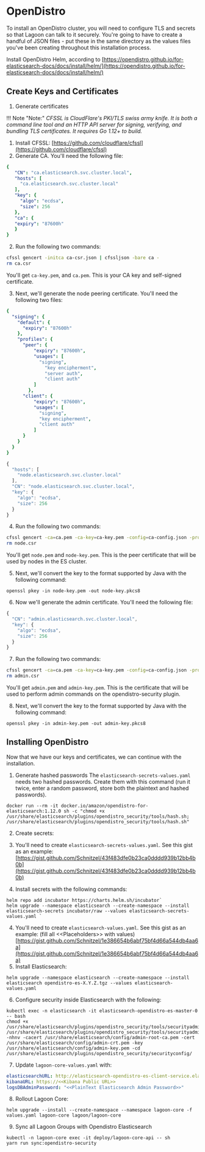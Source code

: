 # OpenDistro

To install an OpenDistro cluster, you will need to configure TLS and secrets so that Lagoon can talk to it securely. You're going to have to create a handful of JSON files - put these in the same directory as the values files you've been creating throughout this installation process.

Install OpenDistro Helm, according to [https://opendistro.github.io/for-elasticsearch-docs/docs/install/helm/](https://opendistro.github.io/for-elasticsearch-docs/docs/install/helm/)

## Create Keys and Certificates

1. Generate certificates

  !!! Note "Note:"
      _CFSSL is CloudFlare's PKI/TLS swiss army knife. It is both a command line tool and an HTTP API server for signing, verifying, and bundling TLS certificates. It requires Go 1.12+ to build._
  1.  Install CFSSL:  [https://github.com/cloudflare/cfssl](https://github.com/cloudflare/cfssl)
  2. Generate CA. You'll need the following file:
```yaml title="ca-csr.json"
{
   "CN": "ca.elasticsearch.svc.cluster.local",
   "hosts": [
     "ca.elasticsearch.svc.cluster.local"
   ],
   "key": {
     "algo": "ecdsa",
     "size": 256
   },
   "ca": {
   "expiry": "87600h"
   }
}
```

2. Run the following two commands:

  ```bash
  cfssl gencert -initca ca-csr.json | cfssljson -bare ca -
  rm ca.csr
  ```

  You'll get `ca-key.pem`, and `ca.pem`. This is your CA key and self-signed certificate.

3. Next, we'll generate the node peering certificate. You'll need the following two files:

  ```yaml title="ca-config.json"
  {
    "signing": {
      "default": {
        "expiry": "87600h"
      },
      "profiles": {
        "peer": {
            "expiry": "87600h",
            "usages": [
              "signing",
                "key encipherment",
                "server auth",
                "client auth"
            ]
          },
        "client": {
            "expiry": "87600h",
            "usages": [
              "signing",
              "key encipherment",
              "client auth"
            ]
        }
      }
    }
  }
  ```

  ```javascript title="node.json"
  {
    "hosts": [
      "node.elasticsearch.svc.cluster.local"
    ],
    "CN": "node.elasticsearch.svc.cluster.local",
    "key": {
      "algo": "ecdsa",
      "size": 256
    }
  }
  ```

4. Run the following two commands:

  ```bash
  cfssl gencert -ca=ca.pem -ca-key=ca-key.pem -config=ca-config.json -profile=peer node.json | cfssljson -bare node
  rm node.csr
  ```

  You'll get `node.pem` and `node-key.pem`. This is the peer certificate that will be used by nodes in the ES cluster.

5. Next, we'll convert the key to the format supported by Java with the following command:

  ```
  openssl pkey -in node-key.pem -out node-key.pkcs8
  ```

6. Now we'll generate the admin certificate. You'll need the following file:

  ```javascript title="admin.json"
  {
    "CN": "admin.elasticsearch.svc.cluster.local",
    "key": {
      "algo": "ecdsa",
      "size": 256
    }
  }
  ```

7. Run the following two commands:

  ```bash
  cfssl gencert -ca=ca.pem -ca-key=ca-key.pem -config=ca-config.json -profile=client admin.json | cfssljson -bare admin
  rm admin.csr
  ```

  You'll get `admin.pem` and `admin-key.pem`. This is the certificate that will be used to perform admin commands on the opendistro-security plugin.

8. Next, we'll convert the key to the format supported by Java with the following command:

  ```
  openssl pkey -in admin-key.pem -out admin-key.pkcs8
  ```

## Installing OpenDistro
Now that we have our keys and certificates, we can continue with the installation.

1. Generate hashed passwords
  The `elasticsearch-secrets-values.yaml` needs two hashed passwords. Create them with this command (run it twice, enter a random password, store both the plaintext and hashed passwords).
  ```
  docker run --rm -it docker.io/amazon/opendistro-for-elasticsearch:1.12.0 sh -c "chmod +x /usr/share/elasticsearch/plugins/opendistro_security/tools/hash.sh; /usr/share/elasticsearch/plugins/opendistro_security/tools/hash.sh"
  ```

2. Create secrets:
  1. You'll need to create `elasticsearch-secrets-values.yaml`. See this gist as an example: [https://gist.github.com/Schnitzel/43f483dfe0b23ca0dddd939b12bb4b0b](https://gist.github.com/Schnitzel/43f483dfe0b23ca0dddd939b12bb4b0b)

3. Install secrets with the following commands:
  ```
  helm repo add incubator https://charts.helm.sh/incubator`
  helm upgrade --namespace elasticsearch --create-namespace --install elasticsearch-secrets incubator/raw --values elasticsearch-secrets-values.yaml `
  ```

4. You'll need to create `elasticsearch-values.yaml`.  See this gist as an example: (fill all <\<Placeholders>> with values) [https://gist.github.com/Schnitzel/1e386654b6abf75bf4d66a544db4aa6a](https://gist.github.com/Schnitzel/1e386654b6abf75bf4d66a544db4aa6a)
5. Install Elasticsearch:

  ```
  helm upgrade --namespace elasticsearch --create-namespace --install elasticsearch opendistro-es-X.Y.Z.tgz --values elasticsearch-values.yaml
  ```

6. Configure security inside Elasticsearch with the following:

  ```
  kubectl exec -n elasticsearch -it elasticsearch-opendistro-es-master-0 -- bash
  chmod +x /usr/share/elasticsearch/plugins/opendistro_security/tools/securityadmin.sh
  /usr/share/elasticsearch/plugins/opendistro_security/tools/securityadmin.sh -nhnv -cacert /usr/share/elasticsearch/config/admin-root-ca.pem -cert /usr/share/elasticsearch/config/admin-crt.pem -key /usr/share/elasticsearch/config/admin-key.pem -cd /usr/share/elasticsearch/plugins/opendistro_security/securityconfig/
  ```

7. Update `lagoon-core-values.yaml` with:

  ```yaml title="lagoon-core-values.yaml"
  elasticsearchURL: http://elasticsearch-opendistro-es-client-service.elasticsearch.svc.cluster.local:9200
  kibanaURL: https://<<Kibana Public URL>>
  logsDBAdminPassword: "<<PlainText Elasticsearch Admin Password>>"
  ```

8. Rollout Lagoon Core:

  ```
  helm upgrade --install --create-namespace --namespace lagoon-core -f values.yaml lagoon-core lagoon/lagoon-core
  ```

9. Sync all Lagoon Groups with Opendistro Elasticsearch

  ```
  kubectl -n lagoon-core exec -it deploy/lagoon-core-api -- sh
  yarn run sync:opendistro-security
  ```
